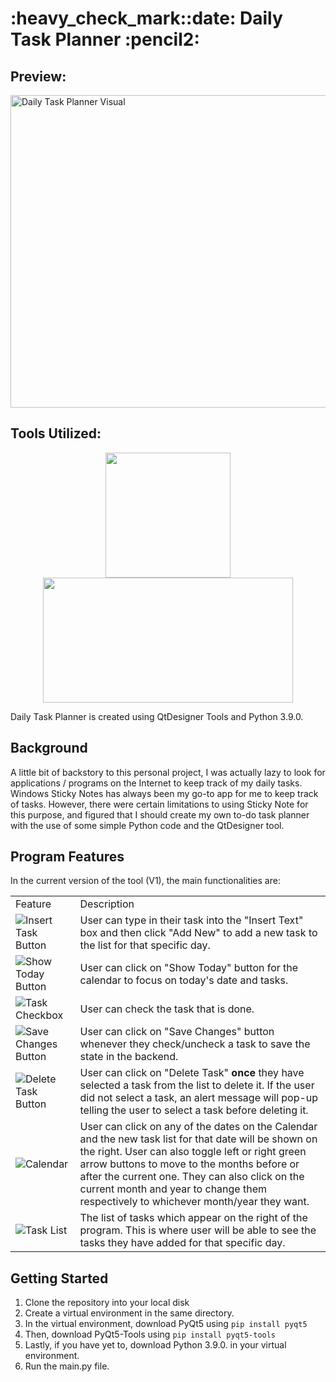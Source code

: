 <h1>:heavy_check_mark::date: Daily Task Planner :pencil2: </h1>

<h2> Preview: </h2>
<img src="https://user-images.githubusercontent.com/89850402/214809955-9dd4d73a-2f6d-4297-868c-b4cdcb1d1bf6.png" width="600px" height="500px" alt="Daily Task Planner Visual">

<h2> Tools Utilized: </h2>
<p align="middle">
<img src=https://user-images.githubusercontent.com/89850402/214812154-068db4a8-4997-4e1f-b57c-27c46d336d9c.png width="200px" height="200px"/>  
<img src=https://user-images.githubusercontent.com/89850402/214812214-8c6af571-cfdc-46ee-9890-a13c188d1b24.png width="400px" height="200px"/>
</p>


<p> Daily Task Planner is created using QtDesigner Tools and Python 3.9.0. </p>

<h2> Background </h2>
<p> A little bit of backstory to this personal project, I was actually lazy to look for applications / programs on the Internet to keep track of my daily tasks. Windows Sticky Notes has always been my go-to app for me to keep track of tasks. However, there were certain limitations to using Sticky Note for this purpose, and figured that I should create my own to-do task planner with the use of some simple Python code and the QtDesigner tool. </p>

<h2> Program Features </h2>
<p> In the current version of the tool (V1), the main functionalities are: </p>
<table>
<tr>
<td> Feature </td>
<td> Description </td>
</tr>
<tr style="width=500px; height=500px"> 
<td> <img src="https://user-images.githubusercontent.com/89850402/214816210-f390806e-a6e7-4f35-a5e0-d312a90f968b.png" alt="Insert Task Button"> </td>
<td> User can type in their task into the "Insert Text" box and then click "Add New" to add a new task to the list for that specific day. </td>
</tr>
<tr> 
<td> <img src="https://user-images.githubusercontent.com/89850402/214818527-885b44de-a206-4d71-824c-3821f9127386.png" alt="Show Today Button"> </td>
<td> User can click on "Show Today" button for the calendar to focus on today's date and tasks. </td>
</tr>
<tr> 
<td> <img src="https://user-images.githubusercontent.com/89850402/214819907-8c998925-f2b9-4a04-96d4-97785e85d07f.png" alt="Task Checkbox"> </td>
<td> User can check the task that is done. </td>
</tr>
<tr> 
<td> <img src="https://user-images.githubusercontent.com/89850402/214818756-3c334a38-1477-4bc1-8599-664b2222fe72.png" alt="Save Changes Button"> </td>
<td> User can click on "Save Changes" button whenever they check/uncheck a task to save the state in the backend. </td>
</tr>
<tr> 
<td> <img src="https://user-images.githubusercontent.com/89850402/214818858-2974eb63-082f-41c5-a2c1-bc48b5e0617f.png" alt="Delete Task Button"> </td>
<td> User can click on "Delete Task" <b>once</b> they have selected a task from the list to delete it. If the user did not select a task, an alert message will pop-up telling the user to select a task before deleting it. </td>
</tr>
<tr> 
<td> <img src="https://user-images.githubusercontent.com/89850402/214819098-55b69378-6b5c-4a04-ba05-c1b575044fdf.png" alt="Calendar"> </td>
<td> User can click on any of the dates on the Calendar and the new task list for that date will be shown on the right. User can also toggle left or right green arrow buttons to move to the months before or after the current one. They can also click on the current month and year to change them respectively to whichever month/year they want. </td>
</tr>
<tr> 
<td> <img src="https://user-images.githubusercontent.com/89850402/214819436-657d10f5-b34c-4a87-aee2-7f3a2946190e.png" alt="Task List"> </td>
<td> The list of tasks which appear on the right of the program. This is where user will be able to see the tasks they have added for that specific day. </td>
</tr>
</table>

<h2> Getting Started </h2>

1. Clone the repository into your local disk
2. Create a virtual environment in the same directory.
3. In the virtual environment, download PyQt5 using ```pip install pyqt5```
4. Then, download PyQt5-Tools using ```pip install pyqt5-tools```
5. Lastly, if you have yet to, download Python 3.9.0. in your virtual environment. 
6. Run the main.py file.
